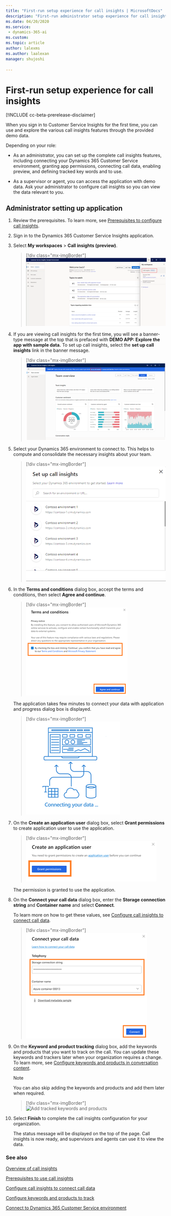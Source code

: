 ```yaml
---
title: "First-run setup experience for call insights | MicrosoftDocs"
description: "First-run administrator setup experience for call insights"
ms.date: 04/20/2020
ms.service: 
 - dynamics-365-ai
ms.custom: 
ms.topic: article
author: lalexms
ms.author: laalexan
manager: shujoshi 

---
```


# First-run setup experience for call insights

[!INCLUDE cc-beta-prerelease-disclaimer]

When you sign in to Customer Service Insights for the first time, you can use and explore the various call insights features through the provided demo data.

Depending on your role:

-	As an administrator, you can set up the complete call insights features, including connecting your Dynamics 365 Customer Service environment, granting app permissions, connecting call data, enabling preview, and defining tracked key words and to use. 

-	As a supervisor or agent, you can access the application with demo data. Ask your administrator to configure call insights so you can view the data relevant to you.

## Administrator setting up application

1.	Review the prerequisites. To learn more, see [Prerequisites to configure call insights](ci-admin-prereqs.md).

2.	Sign in to the Dynamics 365 Customer Service Insights application.

3.	Select **My workspaces** > **Call insights (preview)**.

    > [!div class="mx-imgBorder"]
    > ![Select call insights from My workspaces](media/ci-workspace-view.png "Access the call insights feature from the My workspaces menu")

4.	If you are viewing call insights for the first time, you will see a banner-type message at the top that is prefaced with **DEMO APP: Explore the app with sample data.** To set up call insights, select the **set up call insights** link in the banner message.

    > [!div class="mx-imgBorder"]
    > ![Select set up call insights link](media/ci-first-signin.png "Select the set up call insights link")

5.	Select your Dynamics 365 environment to connect to. This helps to compute and consolidate the necessary insights about your team.

    > [!div class="mx-imgBorder"]
    > ![Select Dynamics 365 environment](media/ci-select-environment.png "Select your Dynamics 365 environment")

6.	In the **Terms and conditions** dialog box, accept the terms and conditions, then select **Agree and continue**.

    > [!div class="mx-imgBorder"]
    > ![Accept terms and conditions](media/ci-app-tnc.png  "Accept terms and conditions")
 
    The application takes few minutes to connect your data with application and progress dialog box is displayed.
 
    > [!div class="mx-imgBorder"]
    > ![Environment connection progress](media/ci-app-admin-connection-progress-d365-org.png "Environment connection progress")
  
7.	On the **Create an application user** dialog box, select **Grant permissions** to create application user to use the application.

    > [!div class="mx-imgBorder"]
    > ![Grant permissions to create application user](media/si-app-admin-grant-permission-create-app-user.png "Grant permissions to create application user")
 
    The permission is granted to use the application.

8.	On the **Connect your call data** dialog box, enter the **Storage connection string** and **Container name** and select **Connect**.
    
    To learn more on how to get these values, see [Configure call insights to connect call data](ci-admin-config-call-data.md).

    > [!div class="mx-imgBorder"]
    > ![Enter values to connect call data](media/si-app-admin-connect-call-data.png "Enter values to connect call data")
 
9.	On the **Keyword and product tracking** dialog box, add the keywords and products that you want to track on the call. You can update these keywords and trackers later when your organization requires a change. To learn more, see [Configure keywords and products in conversation content](ci-admin-config-keywords-products.md).

    > [!NOTE]
    > You can also skip adding the keywords and products and add them later when required.

    > [!div class="mx-imgBorder"]
    > ![Add tracked keywords and products](media/si-app-admin-keywords-and-products-tracking.png "Add tracked keywords and products")
 
10.	Select **Finish** to complete the call insights configuration for your organization.

    The status message will be displayed on the top of the page. Call insights is now ready, and supervisors and agents can use it to view the data.

### See also

[Overview of call insights](ci-overview.md)

[Prerequisites to use call insights](ci-admin-prereqs.md)

[Configure call insights to connect call data](ci-admin-config-call-data.md)

[Configure keywords and products to track](ci-admin-config-keywords-products.md)

[Connect to Dynamics 365 Customer Service environment](ci-connect-customer-service-env.md)

